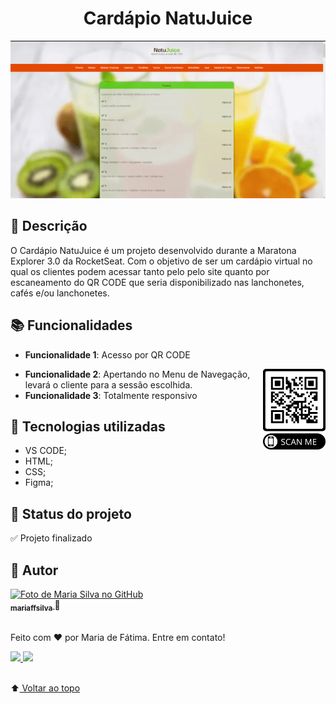 <h1 align="center" id="cardapio-natujuice"> Cardápio NatuJuice</h1>

<p align="center">
<img src="src/to_readme/pagina.gif">

## :memo: Descrição

O Cardápio NatuJuice é um projeto desenvolvido durante a Maratona Explorer 3.0 da RocketSeat. Com o objetivo de ser um cardápio virtual no qual os clientes podem acessar tanto pelo pelo site quanto por escaneamento do QR CODE que seria disponibilizado nas lanchonetes, cafés e/ou lanchonetes. 

## :books: Funcionalidades

* <b>Funcionalidade 1</b>: Acesso por QR CODE

<img src="src/images/qr-code/frame.png" width="100px" align="right"> 

* <b>Funcionalidade 2</b>: Apertando no Menu de Navegação, levará o cliente para a sessão escolhida. 
* <b>Funcionalidade 3</b>: Totalmente responsivo

## :wrench: Tecnologias utilizadas

* VS CODE;
* HTML;
* CSS;
* Figma;

## :dart: Status do projeto

:white_check_mark: Projeto finalizado 

## :wave: Autor

<a href="http://github.com/mariffsilva">
<img src="https://avatars.githubusercontent.com/u/75706841?v=4" width="100px;" alt="Foto de Maria Silva no GitHub"/><br>
<sub>
<b>mariaffsilva</b>
</sub>  
</a>
🌼
<br>
<br>
<p> Feito com ❤️ por Maria de Fátima. Entre em contato!</p> 
<a href ="mailto:fatima.maria12@gmail.com">
<img src="https://img.shields.io/badge/Gmail-D14836?style=for-the-badge&logo=gmail&logoColor=white"/>
</a>
<a href ="https://www.linkedin.com/in/mariaffsilva/">
<img src="https://img.shields.io/badge/LinkedIn-0077B5?style=for-the-badge&logo=linkedin&logoColor=white"/>
</a>
<br>
<br>

:arrow_up:[ Voltar ao topo](#cardapio-natujuice)<br>
